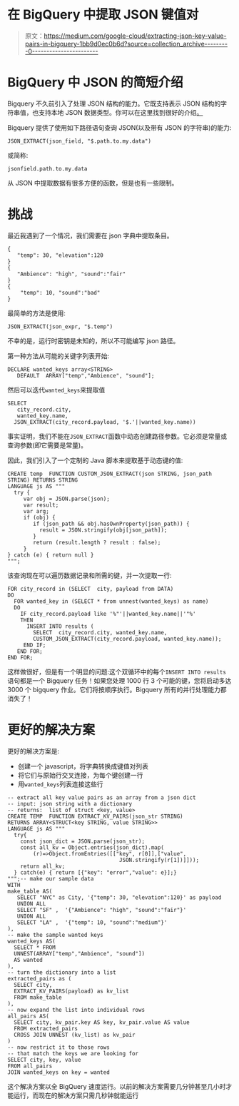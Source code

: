 # 在 BigQuery 中提取 JSON 键值对

> 原文：<https://medium.com/google-cloud/extracting-json-key-value-pairs-in-bigquery-1bb9d0ec0b6d?source=collection_archive---------0----------------------->

# BigQuery 中 JSON 的简短介绍

Bigquery 不久前引入了处理 JSON 结构的能力。它既支持表示 JSON 结构的字符串值，也支持本地 JSON 数据类型。你可以在这里找到很好的介绍[。](https://cloud.google.com/bigquery/docs/reference/standard-sql/json-data)

Bigquery 提供了使用如下路径语句查询 JSON(以及带有 JSON 的字符串)的能力:

```
JSON_EXTRACT(json_field, "$.path.to.my.data") 
```

或简称:

```
jsonfield.path.to.my.data
```

从 JSON 中提取数据有很多方便的函数，但是也有一些限制。

# 挑战

最近我遇到了一个情况，我们需要在 json 字典中提取条目。

```
{
   "temp": 30, "elevation":120
}
{
   "Ambience": "high", "sound":"fair"
}
{
    "temp": 10, "sound":"bad"
}
```

最简单的方法是使用:

```
JSON_EXTRACT(json_expr, "$.temp")
```

不幸的是，运行时密钥是未知的，所以不可能编写 json 路径。

第一种方法从可能的关键字列表开始:

```
DECLARE wanted_keys array<STRING> 
   DEFAULT  ARRAY["temp","Ambience", "sound"];
```

然后可以迭代`wanted_keys`来提取值

```
SELECT  
   city_record.city, 
   wanted_key.name,
  JSON_EXTRACT(city_record.payload, '$.'||wanted_key.name))
```

事实证明，我们不能在`JSON_EXTRACT`函数中动态创建路径参数。它必须是常量或查询参数(即它需要是常量)。

因此，我们引入了一个定制的 Java 脚本来提取基于动态键的值:

```
CREATE temp  FUNCTION CUSTOM_JSON_EXTRACT(json STRING, json_path STRING) RETURNS STRING
LANGUAGE js AS """ 
  try {
     var obj = JSON.parse(json);
     var result;
     var arg;
     if (obj) {
        if (json_path && obj.hasOwnProperty(json_path)) {
          result = JSON.stringify(obj[json_path]);
        }
        return (result.length ? result : false);
     }
} catch (e) { return null }
""";
```

该查询现在可以遍历数据记录和所需的键，并一次提取一行:

```
FOR city_record in (SELECT  city, payload from DATA)
DO
  FOR wanted_key in (SELECT * from unnest(wanted_keys) as name)
  DO
    IF city_record.payload like '%"'||wanted_key.name||'"%'
    THEN
      INSERT INTO results (
        SELECT  city_record.city, wanted_key.name,
        CUSTOM_JSON_EXTRACT(city_record.payload, wanted_key.name));
     END IF;
   END FOR;
END FOR;
```

这样做很好，但是有一个明显的问题:这个双循环中的每个`INSERT INTO results`语句都是一个 Bigquery 任务！如果您处理 1000 行 3 个可能的键，您将启动多达 3000 个 bigquery 作业。它们将按顺序执行。Bigquery 所有的并行处理能力都消失了！

# 更好的解决方案

更好的解决方案是:

*   创建一个 javascript，将字典转换成键值对列表
*   将它们与原始行交叉连接，为每个键创建一行
*   用`wanted_keys`列表连接这些行

```
-- extract all key value pairs as an array from a json dict
-- input: json string with a dictionary
-- returns:  list of struct <key, value>
CREATE TEMP  FUNCTION EXTRACT_KV_PAIRS(json_str STRING)
RETURNS ARRAY<STRUCT<key STRING, value STRING>>
LANGUAGE js AS """
  try{ 
    const json_dict = JSON.parse(json_str); 
    const all_kv = Object.entries(json_dict).map(
        (r)=>Object.fromEntries([["key", r[0]],["value",  
                                   JSON.stringify(r[1])]]));
    return all_kv;
  } catch(e) { return [{"key": "error","value": e}];}
""";-- make our sample data
WITH
make_table AS(
   SELECT "NYC" as City, '{"temp": 30, "elevation":120}' as payload
   UNION ALL
   SELECT "SF" ,  '{"Ambience": "high", "sound":"fair"}'
   UNION ALL
   SELECT "LA" ,  '{"temp": 10, "sound":"medium"}'
),
-- make the sample wanted keys
wanted_keys AS(
  SELECT * FROM
  UNNEST(ARRAY["temp","Ambience", "sound"]) 
  AS wanted
),
-- turn the dictionary into a list
extracted_pairs as (
  SELECT city,
  EXTRACT_KV_PAIRS(payload) as kv_list 
  FROM make_table
),
-- now expand the list into individual rows
all_pairs AS(
  SELECT city, kv_pair.key AS key, kv_pair.value AS value
  FROM extracted_pairs
  CROSS JOIN UNNEST (kv_list) as kv_pair
)
-- now restrict it to those rows 
-- that match the keys we are looking for
SELECT city, key, value
FROM all_pairs
JOIN wanted_keys on key = wanted
```

这个解决方案以全 BigQuery 速度运行。以前的解决方案需要几分钟甚至几小时才能运行，而现在的解决方案只需几秒钟就能运行